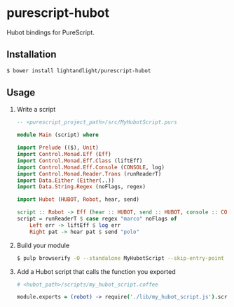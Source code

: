 # purescript-hubot

Hubot bindings for PureScript.

## Installation

```sh
$ bower install lightandlight/purescript-hubot
```

## Usage

1. Write a script

    ```purescript
    -- <purescript_project_path>/src/MyHubotScript.purs
    
    module Main (script) where
    
    import Prelude (($), Unit)
    import Control.Monad.Eff (Eff)
    import Control.Monad.Eff.Class (liftEff)
    import Control.Monad.Eff.Console (CONSOLE, log)
    import Control.Monad.Reader.Trans (runReaderT)
    import Data.Either (Either(..))
    import Data.String.Regex (noFlags, regex)
    
    import Hubot (HUBOT, Robot, hear, send)
    
    script :: Robot -> Eff (hear :: HUBOT, send :: HUBOT, console :: CONSOLE) Unit
    script = runReaderT $ case regex "marco" noFlags of
        Left err -> liftEff $ log err
        Right pat -> hear pat $ send "polo"
    ```

2. Build your module

    ```sh
    $ pulp browserify -O --standalone MyHubotScript --skip-entry-point --to <hubot_path>/scripts/lib/my_hubot_script.js
    ```

3. Add a Hubot script that calls the function you exported
    
    ```coffeescript
    # <hubot_path>/scripts/my_hubot_script.coffee
    
    module.exports = (robot) -> require('./lib/my_hubot_script.js').script(robot)()
    ```
